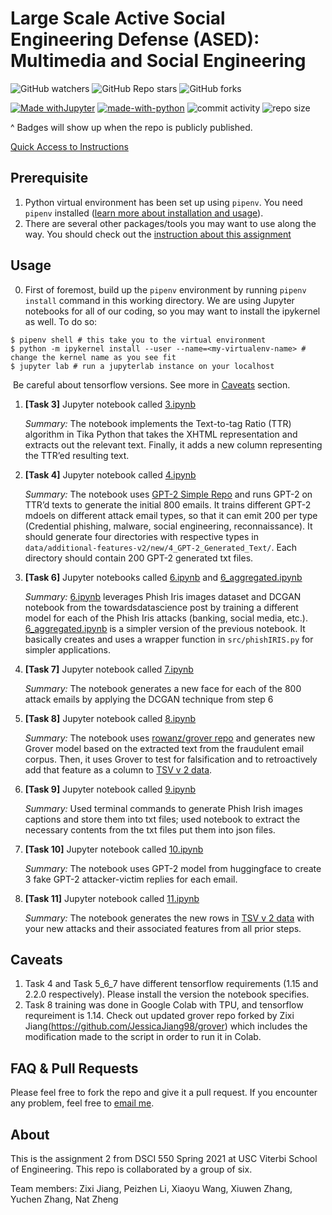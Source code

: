 # Large Scale Active Social Engineering Defense (ASED): Multimedia and Social Engineering

![GitHub watchers](https://img.shields.io/github/watchers/Anthonyive/DSCI-550-Assignment-2?style=social) ![GitHub Repo stars](https://img.shields.io/github/stars/Anthonyive/DSCI-550-Assignment-2?style=social) ![GitHub forks](https://img.shields.io/github/forks/Anthonyive/DSCI-550-Assignment-2?style=social)

[![Made withJupyter](https://img.shields.io/badge/Made%20with-Jupyter-orange?style=flat-square&logo=Jupyter)](https://jupyter.org/try) [![made-with-python](https://img.shields.io/badge/Made%20with-Python-1f425f.svg?style=flat-square)](https://www.python.org/) ![commit activity](https://img.shields.io/github/commit-activity/m/Anthonyive/DSCI-550-Assignment-2?style=flat-square) ![repo size](https://img.shields.io/github/repo-size/Anthonyive/DSCI-550-Assignment-2?style=flat-square)

^ Badges will show up when the repo is publicly published.

[Quick Access to Instructions](docs/DSCI550_HW_EXTRACT_PHISHING.pdf)

## Prerequisite

1. Python virtual environment has been set up using `pipenv`. You need `pipenv` installed ([learn more about installation and usage](https://pipenv-fork.readthedocs.io/en/latest/)).
2. There are several other packages/tools you may want to use along the way. You should check out the [instruction about this assignment](docs/DSCI550_HW_EXTRACT_PHISHING.pdf)

## Usage

0. First of foremost, build up the `pipenv` environment by running `pipenv install` command in this working directory. We are using Jupyter notebooks for all of our coding, so you may want to install the ipykernel as well. To do so:

```
$ pipenv shell # this take you to the virtual environment
$ python -m ipykernel install --user --name=<my-virtualenv-name> # change the kernel name as you see fit
$ jupyter lab # run a jupyterlab instance on your localhost
```

​		Be careful about tensorflow versions. See more in [Caveats](https://github.com/Anthonyive/DSCI-550-Assignment-2#caveats) section.

1. **[Task 3]** Jupyter notebook called [3.ipynb](notebooks/3.ipynb)

   *Summary:* The notebook implements the Text-to-tag Ratio (TTR) algorithm in Tika Python that takes the XHTML representation and extracts out the relevant text. Finally, it adds a new column representing the TTR’ed resulting text.

2. **[Task 4]** Jupyter notebook called [4.ipynb](notebooks/4.ipynb)

   *Summary:* The notebook uses [GPT-2 Simple Repo](https://github.com/minimaxir/gpt-2-simple) and runs GPT-2 on TTR’d texts to generate the initial 800 emails. It trains different GPT-2 mdoels on different attack email types, so that it can emit 200 per type (Credential phishing, malware, social engineering, reconnaissance). It should generate four directories with respective types in `data/additional-features-v2/new/4_GPT-2_Generated_Text/`. Each directory should contain 200 GPT-2 generated txt files.

3. **[Task 6]** Jupyter notebooks called [6.ipynb](notebooks/6.ipynb) and [6_aggregated.ipynb](notebooks/6_aggregated.ipynb)

   *Summary:* [6.ipynb](notebooks/6.ipynb) leverages Phish Iris images dataset and DCGAN notebook from the towardsdatascience post by training a different model for each of the Phish Iris attacks (banking, social
   media, etc.). [6_aggregated.ipynb](notebooks/6_aggregated.ipynb) is a simpler version of the previous notebook. It basically creates and uses a wrapper function in `src/phishIRIS.py` for simpler applications.

4. **[Task 7]** Jupyter notebook called [7.ipynb](notebooks/7.ipynb)

   *Summary:* The notebook generates a new face for each of the 800 attack emails by applying the DCGAN technique from step 6

5. **[Task 8]** Jupyter notebook called [8.ipynb](notebooks/8/8.ipynb)

   *Summary:* The notebook uses [rowanz/grover repo](https://github.com/rowanz/grover) and generates new Grover model based on the extracted text from the fraudulent email corpus. Then, it uses Grover to test for falsification and to retroactively add that feature as a column to [TSV v 2 data](data/additional-features-v2/new/assignment2.tsv).

6. **[Task 9]** Jupyter notebook called [9.ipynb](notebooks/9.ipynb)

   *Summary:* Used terminal commands to generate Phish Irish images captions and store them into txt files; used notebook to extract the necessary contents from the txt files put them into json files. 
7. **[Task 10]** Jupyter notebook called [10.ipynb](notebooks/10.ipynb)

   *Summary:* The notebook uses GPT-2 model from huggingface to create 3 fake GPT-2 attacker-victim replies for each email.

8. **[Task 11]** Jupyter notebook called [11.ipynb](notebooks/11.ipynb)

   *Summary:* The notebook generates the new rows in [TSV v 2 data](data/additional-features-v2/new/assignment2.tsv) with your new attacks and their associated features from all prior steps.

## Caveats

1. Task 4 and Task 5_6_7 have different tensorflow requirements (1.15 and 2.2.0 respectively). Please install the version the notebook specifies.
2. Task 8 training was done in Google Colab with TPU, and tensorflow requreiment is 1.14. Check out updated grover repo forked by Zixi Jiang(https://github.com/JessicaJiang98/grover) which includes the modification made to the script in order to run it in Colab.

## FAQ & Pull Requests

Please feel free to fork the repo and give it a pull request. If you encounter any problem, feel free to [email me](mailto:yzhang71@usc.edu).

## About

This is the assignment 2 from DSCI 550 Spring 2021 at USC Viterbi School of Engineering. This repo is collaborated by a group of six.

Team members: Zixi Jiang, Peizhen Li, Xiaoyu Wang, Xiuwen Zhang, Yuchen Zhang, Nat Zheng
